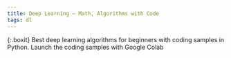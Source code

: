 ```yaml
---
title: Deep Learning — Math, Algorithms with Code
tags: dl
---
```


{:.boxit}
Best deep learning algorithms for beginners with coding samples in Python. Launch the coding samples with Google Colab

